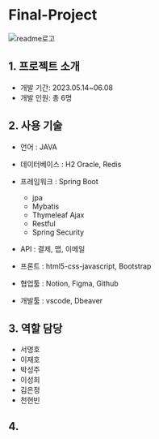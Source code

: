 # Final-Project 
![readme로고](https://github.com/pknu05/Final-Project/assets/123917210/057360af-fc74-432e-be58-b1cf3e4de3c5)
</br>
## 1. 프로젝트 소개
- 개발 기간: 2023.05.14~06.08
- 개발 인원: 총 6명


## 2. 사용 기술
- 언어 : JAVA
- 데이터베이스 : H2 Oracle, Redis
- 프레임워크 : Spring Boot
    - jpa
    - Mybatis
    - Thymeleaf Ajax
    - Restful
    - Spring Security

- API : 결제, 맵, 이메일
- 프론트 : html5-css-javascript, Bootstrap
- 협업툴 : Notion, Figma, Github
- 개발툴 : vscode, Dbeaver

## 3. 역할 담당

 - 서명호
 - 이재호
 - 박성주
 - 이성희
 - 김은정
 - 천현빈

## 4. 
   
  

